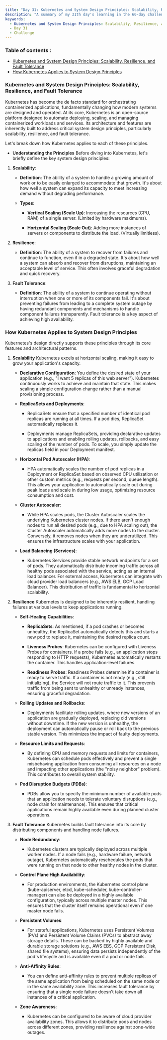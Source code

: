 ```yaml
---
title: "Day 31: Kubernetes and System Design Principles: Scalability, Resilience, and Fault Tolerance"
description: "A summary of my 31th day's learning in the 60-day challenge, Kubernetes and System Design Principles: Scalability, Resilience, and Fault Tolerance"
keywords:
  - Kubernetes and System Design Principles: Scalability, Resilience, and Fault Tolerance
  - Day 31
  - Challenge
---
```


### Table of contents :
- [Kubernetes and System Design Principles: Scalability, Resilience, and Fault Tolerance](#kubernetes-and-system-design-principles-scalability-resilience-and-fault-tolerance)
- [How Kubernetes Applies to System Design Principles](#how-kubernetes-applies-to-system-design-principles)


### Kubernetes and System Design Principles: Scalability, Resilience, and Fault Tolerance
Kubernetes has become the de facto standard for orchestrating containerized applications, fundamentally changing how modern systems are designed and operated. At its core, Kubernetes is an open-source platform designed to automate deploying, scaling, and managing containerized workloads and services. Its architecture and features are inherently built to address critical system design principles, particularly scalability, resilience, and fault tolerance.

Let's break down how Kubernetes applies to each of these principles.

- **Understanding the Principles**
Before diving into Kubernetes, let's briefly define the key system design principles:

1. **Scalability**:

   - **Definition**: The ability of a system to handle a growing amount of work or to be easily enlarged to accommodate that growth. It's about how well a system can expand its capacity to meet increasing demand without degrading performance.

   - **Types**:

      - **Vertical Scaling (Scale Up)**: Increasing the resources (CPU, RAM) of a single server. (Limited by hardware maximums).

      - **Horizontal Scaling (Scale Out)**: Adding more instances of servers or components to distribute the load. (Virtually limitless).

2. **Resilience**:

   - **Definition**: The ability of a system to recover from failures and continue to function, even if in a degraded state. It's about how well a system can absorb and recover from disruptions, maintaining an acceptable level of service. This often involves graceful degradation and quick recovery.

3. **Fault Tolerance**:

   - **Definition**: The ability of a system to continue operating without interruption when one or more of its components fail. It's about preventing failures from leading to a complete system outage by having redundant components and mechanisms to handle component failures transparently. Fault tolerance is a key aspect of achieving high availability.

### How Kubernetes Applies to System Design Principles
Kubernetes's design directly supports these principles through its core features and architectural patterns.

1. **Scalability**
Kubernetes excels at horizontal scaling, making it easy to grow your application's capacity.

   - **Declarative Configuration**: You define the desired state of your application (e.g., "I want 5 replicas of this web server"). Kubernetes continuously works to achieve and maintain that state. This makes scaling a simple configuration change rather than a manual provisioning process.

   - **ReplicaSets and Deployments**:

      - ReplicaSets ensure that a specified number of identical pod replicas are running at all times. If a pod dies, ReplicaSet automatically replaces it.

      - Deployments manage ReplicaSets, providing declarative updates to applications and enabling rolling updates, rollbacks, and easy scaling of the number of pods. To scale, you simply update the replicas field in your Deployment manifest.

   - **Horizontal Pod Autoscaler (HPA)**:

      - HPA automatically scales the number of pod replicas in a Deployment or ReplicaSet based on observed CPU utilization or other custom metrics (e.g., requests per second, queue length). This allows your application to automatically scale out during peak loads and scale in during low usage, optimizing resource consumption and cost.

   - **Cluster Autoscaler**:

      - While HPA scales pods, the Cluster Autoscaler scales the underlying Kubernetes cluster nodes. If there aren't enough nodes to run all desired pods (e.g., due to HPA scaling out), the Cluster Autoscaler automatically adds more nodes to the cluster. Conversely, it removes nodes when they are underutilized. This ensures the infrastructure scales with your application.

   - **Load Balancing (Services)**:

      - Kubernetes Services provide stable network endpoints for a set of pods. They automatically distribute incoming traffic across all healthy pods associated with the service, acting as an internal load balancer. For external access, Kubernetes can integrate with cloud provider load balancers (e.g., AWS ELB, GCP Load Balancer). This distribution of traffic is fundamental to horizontal scalability.

2. **Resilience**
Kubernetes is designed to be inherently resilient, handling failures at various levels to keep applications running.

   - **Self-Healing Capabilities**:

      - **ReplicaSets**: As mentioned, if a pod crashes or becomes unhealthy, the ReplicaSet automatically detects this and starts a new pod to replace it, maintaining the desired replica count.

      - **Liveness Probes**: Kubernetes can be configured with Liveness Probes for containers. If a probe fails (e.g., an application stops responding to HTTP requests), Kubernetes automatically restarts the container. This handles application-level failures.

      - **Readiness Probes**: Readiness Probes determine if a container is ready to serve traffic. If a container is not ready (e.g., still initializing), the Service will not route traffic to it. This prevents traffic from being sent to unhealthy or unready instances, ensuring graceful degradation.

   - **Rolling Updates and Rollbacks**:

      - Deployments facilitate rolling updates, where new versions of an application are gradually deployed, replacing old versions without downtime. If the new version is unhealthy, the deployment can automatically pause or roll back to the previous stable version. This minimizes the impact of faulty deployments.

   - **Resource Limits and Requests**:

      - By defining CPU and memory requests and limits for containers, Kubernetes can schedule pods effectively and prevent a single misbehaving application from consuming all resources on a node and impacting other applications (the "noisy neighbor" problem). This contributes to overall system stability.

   - **Pod Disruption Budgets (PDBs)**:

      - PDBs allow you to specify the minimum number of available pods that an application needs to tolerate voluntary disruptions (e.g., node drain for maintenance). This ensures that critical applications remain highly available even during planned cluster operations.

3. **Fault Tolerance**
Kubernetes builds fault tolerance into its core by distributing components and handling node failures.

   - **Node Redundancy**:

      - Kubernetes clusters are typically deployed across multiple worker nodes. If a node fails (e.g., hardware failure, network outage), Kubernetes automatically reschedules the pods that were running on that node to other healthy nodes in the cluster.

   - **Control Plane High Availability**:

      - For production environments, the Kubernetes control plane (kube-apiserver, etcd, kube-scheduler, kube-controller-manager) can also be deployed in a highly available configuration, typically across multiple master nodes. This ensures that the cluster itself remains operational even if one master node fails.

   - **Persistent Volumes**:

      - For stateful applications, Kubernetes uses Persistent Volumes (PVs) and Persistent Volume Claims (PVCs) to abstract away storage details. These can be backed by highly available and durable storage solutions (e.g., AWS EBS, GCP Persistent Disk, shared file systems), ensuring data persists independently of the pod's lifecycle and is available even if a pod or node fails.

   - **Anti-Affinity Rules**:

      - You can define anti-affinity rules to prevent multiple replicas of the same application from being scheduled on the same node or in the same availability zone. This increases fault tolerance by ensuring that a single node failure doesn't take down all instances of a critical application.

   - **Zone Awareness**:

      - Kubernetes can be configured to be aware of cloud provider availability zones. This allows it to distribute pods and nodes across different zones, providing resilience against zone-wide outages.